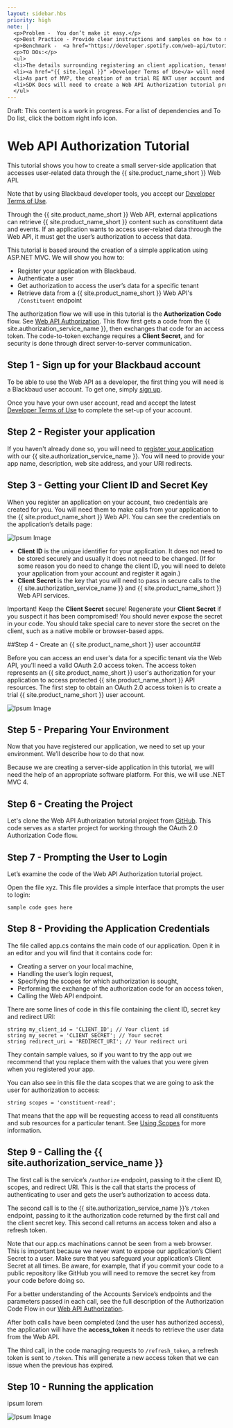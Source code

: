 ```yaml
---
layout: sidebar.hbs
priority: high
note: |  
  <p>Problem -  You don’t make it easy.</p>
  <p>Best Practice - Provide clear instructions and samples on how to negotiate OAuth.</p>
  <p>Benchmark -  <a href="https://developer.spotify.com/web-api/tutorial/" target="_blank">Web API Tutorial</a></p>
  <p>TO DOs:</p> 
  <ul>
  <li>The details surrounding registering an client application, tenant, and developer environment provisioning are a work in progress.  As those details emerge they will be reflected in this guide.</li>
  <li><a href="{{ site.legal }}" >Developer Terms of Use</a> will need to be finalized with legal.  Also need to provide a way for the user to accept the terms of use (Accept button with email to legal?)</li>
  <li>As part of MVP, the creation of an trial RE NXT user account and sandbox may not be initially auto-provisioned.  The developer will need a sandbox database and an NXT user account to play around with the API. Once the process (manual or auto) for creating a sandbox and NXT user account has been finalized, create content that guides the reader on how to create a trial NXT user account for a specific tenant. Include necessary images. </li>
  <li>SDK Docs will need to create a Web API Authorization tutorial project from GitHub. This code serves as a starter project for working through the OAuth 2.0 Authorization Code flow. Steps 5 through 10 require completion.</li>
  </ul>
---
```


<p class="alert alert-danger">Draft: This content is a work in progress.  For a list of dependencies and To Do list, click the bottom right info icon.</p>

<!--
## TO DO

-->

# Web API Authorization Tutorial #

This tutorial shows you how to create a small server-side application that accesses user-related data through the  {{ site.product_name_short }} Web API.

<p class="alert alert-info">Note that by using Blackbaud developer tools, you accept our <a href="{{ site.legal }}" >Developer Terms of Use</a>. </p>

Through the {{ site.product_name_short }} Web API, external applications can retrieve {{ site.product_name_short }} content such as constituent data and events. If an application wants to access user-related data through the Web API, it must get the user’s authorization to access that data.

This tutorial is based around the creation of a simple application using ASP.NET MVC.   We will show you how to:

- Register your application with Blackbaud.
- Authenticate a user
- Get authorization to access the user’s data for a specific tenant
- Retrieve data from a {{ site.product_name_short }} Web API's  `/Constituent` endpoint

The authorization flow we will use in this tutorial is the **Authorization Code** flow. See <a href="{{ site.guide_web_api_authorization }}" >Web API Authorization</a>.    This flow first gets a code from the {{ site.authorization_service_name }}, then exchanges that code for an access token. The code-to-token exchange requires a **Client Secret**, and for security is done through direct server-to-server communication. 

## Step 1 - Sign up for your Blackbaud account

To be able to use the Web API as a developer, the first thing you will need is a Blackbaud user account.  To get one, simply <a href="{{ site.portal_signup }}" target="_blank" >sign up</a>.

Once you have your own user account, read and accept the latest <a href="{{ site.legal }}" target="_blank" >Developer Terms of Use</a> to complete the set-up of your account.

## Step 2 - Register your application
If you haven't already done so, you will need to <a href="{{ site.guide_registering_your_app }}" target="_blank" >register your application</a> with our {{ site.authorization_service_name }}.  You will need to provide your app name, description, web site address, and your URI redirects.  

## Step 3 - Getting your Client ID and Secret Key

When you register an application on your account, two credentials are created for you. You will need them to make calls from your application to the {{ site.product_name_short }} Web API. You can see the credentials on the application’s details page:

![Ipsum Image][ipsum-image-00]

- **Client ID** is the unique identifier for your application. It does not need to be stored securely and usually it does not need to be changed. (If for some reason you do need to change the client ID, you will need to delete your application from your account and register it again.)
- **Client Secret** is the key that you will need to pass in secure calls to the {{ site.authorization_service_name }} and {{ site.product_name_short }} Web API services.

<p class="alert alert-warning">Important! Keep the <b>Client Secret</b> secure! Regenerate your <b>Client Secret</b> if you suspect it has been compromised! You should never expose the secret in your code.  You should take special care to never store the secret on the client, such as a native mobile or browser-based apps.</p>

##Step 4 - Create an {{ site.product_name_short }} user account##



Before you can access an end user's data for a specific tenant via the Web API, you'll need a valid OAuth 2.0 access token. The access token represents an {{ site.product_name_short }} user's authorization for your application to access protected {{ site.product_name_short }} API resources.  The first step to obtain an OAuth 2.0 access token is to create a trial {{ site.product_name_short }} user account.

![Ipsum Image][ipsum-image-00]

## Step 5 - Preparing Your Environment 

Now that you have registered our application, we need to set up your environment. We’ll describe how to do that now.

Because we are creating a server-side application in this tutorial, we will need the help of an appropriate software platform. For this, we will use .NET MVC 4.

## Step 6 - Creating the Project

Let's clone the Web API Authorization tutorial project from <a href="{{ site.github_repo_web_api_authorization }}" target="_blank">GitHub</a>.  This code serves as a starter project for working through the OAuth 2.0 Authorization Code flow.

## Step 7 - Prompting the User to Login

Let’s examine the code of the Web API Authorization tutorial project.

Open the file xyz. This file provides a simple interface that prompts the user to login:

    sample code goes here

## Step 8 - Providing the Application Credentials

The file called app.cs contains the main code of our application. Open it in an editor and you will find that it contains code for:

- Creating a server on your local machine,
- Handling the user’s login request,
- Specifying the scopes for which authorization is sought,
- Performing the exchange of the authorization code for an access token,
- Calling the Web API endpoint.

There are some lines of code in this file containing the client ID, secret key and redirect URI:

    string my_client_id = 'CLIENT_ID'; // Your client id
    string my_secret = 'CLIENT_SECRET'; // Your secret
    string redirect_uri = 'REDIRECT_URI'; // Your redirect uri

They contain sample values, so if you want to try the app out we recommend that you replace them with the values that you were given when you registered your app. 

You can also see in this file the data scopes that we are going to ask the user for authorization to access:

    string scopes = 'constituent-read';

That means that the app will be requesting access to read all constituents and sub resources for a particular tenant.  See  <a href="{{ site.guide_using_scopes }}" target="_blank" >Using Scopes</a> for more information.

## Step 9 - Calling the {{ site.authorization_service_name }}

The first call is the service’s `/authorize` endpoint, passing to it the client ID, scopes, and redirect URI. This is the call that starts the process of authenticating to user and gets the user’s authorization to access data.

The second call is to the {{ site.authorization_service_name }}’s `/token` endpoint, passing to it the authorization code returned by the first call and the client secret key. This second call returns an access token and also a refresh token.

<p class="alert alert-warning">Note that our app.cs machinations cannot be seen from a web browser. This is important because we never want to expose our application’s Client Secret to a user. Make sure that you safeguard your application’s Client Secret at all times. Be aware, for example, that if you commit your code to a public repository like GitHub you will need to remove the secret key from your code before doing so.</p>

For a better understanding of the Accounts Service’s endpoints and the parameters passed in each call, see the full description of the Authorization Code Flow in our <a href="{{ site.guide_web_api_authorization }}" >Web API Authorization</a>.

After both calls have been completed (and the user has authorized access), the application will have the **access_token** it needs to retrieve the user data from the Web API.

The third call, in the code managing requests to `/refresh_token`, a refresh token is sent to `/token`. This will generate a new access token that we can issue when the previous has expired.

## Step 10 - Running the application

ipsum lorem

![Ipsum Image][ipsum-image-00]


[ipsum-image-00]: http://placehold.it/800x300
[ipsum-image-01]: http://placehold.it/800x800
[ipsum-image-02]: http://placehold.it/800x200
[ipsum-image-03]: http://placehold.it/800x200

[ipsum-image-00A]: holder.js/800x300
[ipsum-image-01A]: holder.js/800x800
[ipsum-image-02A]: holder.js/800x200
[ipsum-image-03A]: holder.js/800x200/sky


